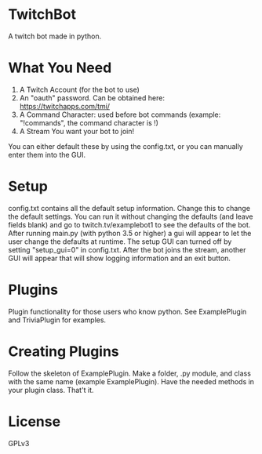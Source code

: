 # TwitchBot
A twitch bot made in python. 

# What You Need
1. A Twitch Account (for the bot to use)
2. An "oauth" password. Can be obtained here: https://twitchapps.com/tmi/
3. A Command Character: used before bot commands (example: "!commands", the command character is !)
4. A Stream You want your bot to join!

You can either default these by using the config.txt, or you can manually enter them into the GUI.

# Setup
config.txt contains all the default setup information. Change this to change the default settings.
You can run it without changing the defaults (and leave fields blank) and go to twitch.tv/examplebot1 to see the defaults of the bot.
After running main.py (with python 3.5 or higher) a gui will appear to let the user change the defaults at runtime.
The setup GUI can turned off by setting  "setup_gui=0" in config.txt.
After the bot joins the stream, another GUI will appear that will show logging information and an exit button.

# Plugins
Plugin functionality for those users who know python. See ExamplePlugin and TriviaPlugin for examples.

# Creating Plugins
Follow the skeleton of ExamplePlugin.
Make a folder, .py module, and class with the same name (example ExamplePlugin).
Have the needed methods in your plugin class.
That't it.

# License
GPLv3
